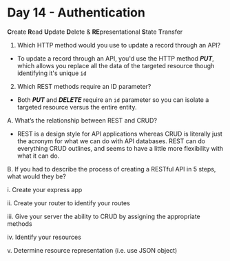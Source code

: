 # Day 14 - Authentication

**C**reate **R**ead **U**pdate **D**elete & **RE**presentational **S**tate **T**ransfer

1. Which HTTP method would you use to update a record through an API?

- To update a record through an API, you'd use the HTTP method ***PUT***, which allows you replace all the data of the targeted resource though identifying it's unique ```id```

2. Which REST methods require an ID parameter?

- Both ***PUT*** and ***DELETE*** require an ```id``` parameter so you can isolate a targeted resource versus the entire entity.



A. What’s the relationship between REST and CRUD?

  - REST is a design style for API applications whereas CRUD is literally just the acronym for what we can do with API databases. REST can do everything CRUD outlines, and seems to have a little more flexibility with what it can do.


B. If you had to describe the process of creating a RESTful API in 5 steps, what would they be?
 
 i. Create your express app

 ii. Create your router to identify your routes

 iii. Give your server the ability to CRUD by assigning the appropriate methods

 iv. Identify your resources

 v. Determine resource representation (i.e. use JSON object)
